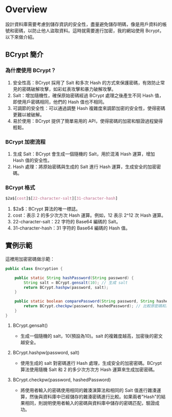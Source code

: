 # Overview

設計資料庫需要考慮到儲存資訊的安全性，盡量避免儲存明碼，像是用戶資料的帳號和密碼，以防止他人盜取資料。這時就需要進行加密，我的網站使用 Bcrypt，以下來做介紹。


## BCrypt 簡介

### 為什麼使用 BCrypt？

1. 安全性高：BCrypt 採用了 Salt 和多次 Hash 的方式來保護密碼，有效防止常見的密碼破解攻擊，如彩虹表攻擊和暴力破解攻擊。
2. Salt：增加隨機性，確保原始密碼經過 BCrypt 處理之後產生不同 Hash 值，即使用戶密碼相同，他們的 Hash 值也不相同。
3. 可調節的安全性：可以通過調整 Hash 複雜度來調節加密的安全性，使得密碼更難以被破解。
4. 易於使用：BCrypt 提供了簡單易用的 API，使得密碼的加密和驗證過程變得輕鬆。

### BCrypt 加密流程
1. 生成 Salt：BCrypt 會生成一個隨機的 Salt，用於混淆 Hash 運算，增加 Hash 值的安全性。
2. Hash 處理：將原始密碼與生成的 Salt 進行 Hash 運算，生成安全的加密密碼。

### BCrypt 格式
```css
$2a$[cost]$[22-character-salt][31-character-hash]
```
1. \$2a\$：BCrypt 算法的唯一標誌。
2. cost：表示 2 的多少次方次 Hash 運算。例如，12 表示 2^12 次 Hash 運算。
3. 22-character-salt：22 字符的 Base64 編碼的 Salt。
4. 31-character-hash：31 字符的 Base64 編碼的 Hash 值。

## 實例示範

這裡用加密密碼做示範：

```java
public class Encryption {

    public static String hashPassword(String password) {
        String salt = BCrypt.gensalt(10); // 生成 salt
        return BCrypt.hashpw(password, salt);
    }

    public static boolean comparePassword(String password, String hashedPassword) {
        return BCrypt.checkpw(password, hashedPassword); // 比較原密碼和加密密碼
    }
}
```
1. BCrypt.gensalt()
	- 生成一個隨機的 salt，10(預設為10)。salt 的複雜度越高，加密後的密文越安全。
 
2. BCrypt.hashpw(password, salt)
	- 使用生成的 salt 對密碼進行 Hash 處理，生成安全的加密密碼。BCrypt 算法使用隨機 Salt 和 2 的多少次方次方 Hash 運算來生成加密密碼。

3. BCrypt.checkpw(password, hashedPassword)
	- 將使用者輸入的密碼使用相同的雜湊演算法和相同的 Salt 值進行雜湊運算，然後與資料庫中已經儲存的雜湊密碼進行比較。如果兩者"Hash"的結果相同，則說明使用者輸入的密碼與資料庫中儲存的密碼匹配，驗證成功。
 



